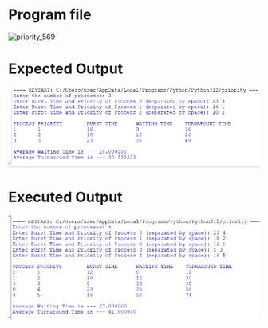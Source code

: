 # Program file
![priority_569](priority_569)

# Expected Output
![ExpectedOutput](ExpectedOutput)

# Executed Output
![ExecutedOutput](ExecutedOutput)
